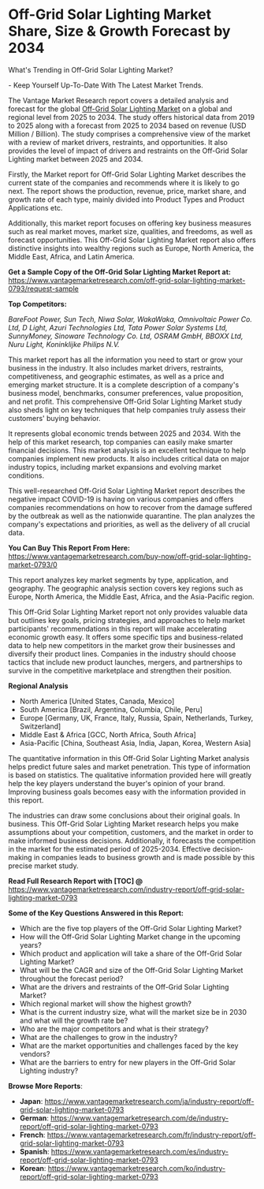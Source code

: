 <h1 bis_size="{&quot;x&quot;:20,&quot;y&quot;:20,&quot;w&quot;:1083,&quot;h&quot;:20,&quot;abs_x&quot;:126,&quot;abs_y&quot;:559}"><strong>Off-Grid Solar Lighting Market Share, Size & Growth Forecast by 2034</strong></h1>

<p bis_size="{&quot;x&quot;:20,&quot;y&quot;:20,&quot;w&quot;:1083,&quot;h&quot;:20,&quot;abs_x&quot;:126,&quot;abs_y&quot;:559}">What&#39;s Trending in Off-Grid Solar Lighting Market?</p>

<p bis_size="{&quot;x&quot;:20,&quot;y&quot;:53,&quot;w&quot;:1083,&quot;h&quot;:20,&quot;abs_x&quot;:126,&quot;abs_y&quot;:592}">- Keep Yourself Up-To-Date With The Latest Market Trends.</p>

<p bis_size="{&quot;x&quot;:20,&quot;y&quot;:87,&quot;w&quot;:1083,&quot;h&quot;:62,&quot;abs_x&quot;:126,&quot;abs_y&quot;:626}">The Vantage Market Research report covers a detailed analysis and forecast for the global <a bis_size="{&quot;x&quot;:61,&quot;y&quot;:22,&quot;w&quot;:115,&quot;h&quot;:15,&quot;abs_x&quot;:167,&quot;abs_y&quot;:561}" href="https://www.vantagemarketresearch.com/industry-report/off-grid-solar-lighting-market-0793">Off-Grid Solar Lighting Market</a> on a global and regional level from 2025 to 2034. The study offers historical data from 2019 to 2025 along with a forecast from 2025 to 2034 based on revenue (USD Million / Billion). The study comprises a comprehensive view of the market with a review of market drivers, restraints, and opportunities. It also provides the level of impact of drivers and restraints on the Off-Grid Solar Lighting market between 2025 and 2034.</p>

<p bis_size="{&quot;x&quot;:20,&quot;y&quot;:162,&quot;w&quot;:1083,&quot;h&quot;:41,&quot;abs_x&quot;:126,&quot;abs_y&quot;:701}">Firstly, the Market report for Off-Grid Solar Lighting Market describes the current state of the companies and recommends where it is likely to go next. The report shows the production, revenue, price, market share, and growth rate of each type, mainly divided into Product Types and Product Applications etc.</p>

<p bis_size="{&quot;x&quot;:20,&quot;y&quot;:217,&quot;w&quot;:1083,&quot;h&quot;:41,&quot;abs_x&quot;:126,&quot;abs_y&quot;:756}">Additionally, this market report focuses on offering key business measures such as real market moves, market size, qualities, and freedoms, as well as forecast opportunities. This Off-Grid Solar Lighting Market report also offers distinctive insights into wealthy regions such as Europe, North America, the Middle East, Africa, and Latin America.</p>

<p bis_size="{&quot;x&quot;:20,&quot;y&quot;:272,&quot;w&quot;:1083,&quot;h&quot;:20,&quot;abs_x&quot;:126,&quot;abs_y&quot;:811}"><strong bis_size="{&quot;x&quot;:20,&quot;y&quot;:274,&quot;w&quot;:348,&quot;h&quot;:15,&quot;abs_x&quot;:126,&quot;abs_y&quot;:813}">Get a Sample Copy of the Off-Grid Solar Lighting Market Report at:</strong> <a bis_size="{&quot;x&quot;:371,&quot;y&quot;:274,&quot;w&quot;:33,&quot;h&quot;:15,&quot;abs_x&quot;:477,&quot;abs_y&quot;:813}" href="https://www.vantagemarketresearch.com/off-grid-solar-lighting-market-0793/request-sample">https://www.vantagemarketresearch.com/off-grid-solar-lighting-market-0793/request-sample</a></p>

<p bis_size="{&quot;x&quot;:20,&quot;y&quot;:305,&quot;w&quot;:1083,&quot;h&quot;:20,&quot;abs_x&quot;:126,&quot;abs_y&quot;:844}"><strong bis_size="{&quot;x&quot;:20,&quot;y&quot;:307,&quot;w&quot;:107,&quot;h&quot;:15,&quot;abs_x&quot;:126,&quot;abs_y&quot;:846}">Top Competitors:</strong></p>

<p bis_size="{&quot;x&quot;:20,&quot;y&quot;:339,&quot;w&quot;:1083,&quot;h&quot;:20,&quot;abs_x&quot;:126,&quot;abs_y&quot;:878}"><em>BareFoot Power, Sun Tech, Niwa Solar, WakaWaka, Omnivoltaic Power Co. Ltd, D Light, Azuri Technologies Ltd, Tata Power Solar Systems Ltd, SunnyMoney, Sinoware Technology Co. Ltd, OSRAM GmbH, BBOXX Ltd, Nuru Light, Koninklijke Philips N.V.</em></p>

<p bis_size="{&quot;x&quot;:20,&quot;y&quot;:373,&quot;w&quot;:1083,&quot;h&quot;:62,&quot;abs_x&quot;:126,&quot;abs_y&quot;:912}">This market report has all the information you need to start or grow your business in the industry. It also includes market drivers, restraints, competitiveness, and geographic estimates, as well as a price and emerging market structure. It is a complete description of a company&#39;s business model, benchmarks, consumer preferences, value proposition, and net profit. This comprehensive Off-Grid Solar Lighting Market study also sheds light on key techniques that help companies truly assess their customers&#39; buying behavior.</p>

<p bis_size="{&quot;x&quot;:20,&quot;y&quot;:448,&quot;w&quot;:1083,&quot;h&quot;:41,&quot;abs_x&quot;:126,&quot;abs_y&quot;:987}">It represents global economic trends between 2025 and 2034. With the help of this market research, top companies can easily make smarter financial decisions. This market analysis is an excellent technique to help companies implement new products. It also includes critical data on major industry topics, including market expansions and evolving market conditions.</p>

<p bis_size="{&quot;x&quot;:20,&quot;y&quot;:503,&quot;w&quot;:1083,&quot;h&quot;:41,&quot;abs_x&quot;:126,&quot;abs_y&quot;:1042}">This well-researched Off-Grid Solar Lighting Market report describes the negative impact COVID-19 is having on various companies and offers companies recommendations on how to recover from the damage suffered by the outbreak as well as the nationwide quarantine. The plan analyzes the company&#39;s expectations and priorities, as well as the delivery of all crucial data.</p>

<p bis_size="{&quot;x&quot;:20,&quot;y&quot;:558,&quot;w&quot;:1083,&quot;h&quot;:20,&quot;abs_x&quot;:126,&quot;abs_y&quot;:1097}"><strong bis_size="{&quot;x&quot;:20,&quot;y&quot;:560,&quot;w&quot;:228,&quot;h&quot;:15,&quot;abs_x&quot;:126,&quot;abs_y&quot;:1099}">You Can Buy This Report From Here:</strong> <a bis_size="{&quot;x&quot;:252,&quot;y&quot;:560,&quot;w&quot;:48,&quot;h&quot;:15,&quot;abs_x&quot;:358,&quot;abs_y&quot;:1099}" href="https://www.vantagemarketresearch.com/buy-now/off-grid-solar-lighting-market-0793/0">https://www.vantagemarketresearch.com/buy-now/off-grid-solar-lighting-market-0793/0</a></p>

<p bis_size="{&quot;x&quot;:20,&quot;y&quot;:591,&quot;w&quot;:1083,&quot;h&quot;:41,&quot;abs_x&quot;:126,&quot;abs_y&quot;:1130}">This report analyzes key market segments by type, application, and geography. The geographic analysis section covers key regions such as Europe, North America, the Middle East, Africa, and the Asia-Pacific region.</p>

<p bis_size="{&quot;x&quot;:20,&quot;y&quot;:646,&quot;w&quot;:1083,&quot;h&quot;:62,&quot;abs_x&quot;:126,&quot;abs_y&quot;:1185}">This Off-Grid Solar Lighting Market report not only provides valuable data but outlines key goals, pricing strategies, and approaches to help market participants&#39; recommendations in this report will make accelerating economic growth easy. It offers some specific tips and business-related data to help new competitors in the market grow their businesses and diversify their product lines. Companies in the industry should choose tactics that include new product launches, mergers, and partnerships to survive in the competitive marketplace and strengthen their position.</p>

<p bis_size="{&quot;x&quot;:20,&quot;y&quot;:721,&quot;w&quot;:1083,&quot;h&quot;:20,&quot;abs_x&quot;:126,&quot;abs_y&quot;:1260}"><strong bis_size="{&quot;x&quot;:20,&quot;y&quot;:723,&quot;w&quot;:111,&quot;h&quot;:15,&quot;abs_x&quot;:126,&quot;abs_y&quot;:1262}">Regional Analysis</strong></p>

<ul bis_size="{&quot;x&quot;:20,&quot;y&quot;:755,&quot;w&quot;:1083,&quot;h&quot;:103,&quot;abs_x&quot;:126,&quot;abs_y&quot;:1294}">
    <li bis_size="{&quot;x&quot;:60,&quot;y&quot;:755,&quot;w&quot;:1003,&quot;h&quot;:20,&quot;abs_x&quot;:166,&quot;abs_y&quot;:1294}">North America [United States, Canada, Mexico]</li>
    <li bis_size="{&quot;x&quot;:60,&quot;y&quot;:776,&quot;w&quot;:1003,&quot;h&quot;:20,&quot;abs_x&quot;:166,&quot;abs_y&quot;:1315}">South America [Brazil, Argentina, Columbia, Chile, Peru]</li>
    <li bis_size="{&quot;x&quot;:60,&quot;y&quot;:797,&quot;w&quot;:1003,&quot;h&quot;:20,&quot;abs_x&quot;:166,&quot;abs_y&quot;:1336}">Europe [Germany, UK, France, Italy, Russia, Spain, Netherlands, Turkey, Switzerland]</li>
    <li bis_size="{&quot;x&quot;:60,&quot;y&quot;:818,&quot;w&quot;:1003,&quot;h&quot;:20,&quot;abs_x&quot;:166,&quot;abs_y&quot;:1357}">Middle East &amp; Africa [GCC, North Africa, South Africa]</li>
    <li bis_size="{&quot;x&quot;:60,&quot;y&quot;:838,&quot;w&quot;:1003,&quot;h&quot;:20,&quot;abs_x&quot;:166,&quot;abs_y&quot;:1377}">Asia-Pacific [China, Southeast Asia, India, Japan, Korea, Western Asia]</li>
</ul>

<p bis_size="{&quot;x&quot;:20,&quot;y&quot;:872,&quot;w&quot;:1083,&quot;h&quot;:41,&quot;abs_x&quot;:126,&quot;abs_y&quot;:1411}">The quantitative information in this Off-Grid Solar Lighting Market analysis helps predict future sales and market penetration. This type of information is based on statistics. The qualitative information provided here will greatly help the key players understand the buyer&#39;s opinion of your brand. Improving business goals becomes easy with the information provided in this report.</p>

<p bis_size="{&quot;x&quot;:20,&quot;y&quot;:927,&quot;w&quot;:1083,&quot;h&quot;:62,&quot;abs_x&quot;:126,&quot;abs_y&quot;:1466}">The industries can draw some conclusions about their original goals. In business. This Off-Grid Solar Lighting Market research helps you make assumptions about your competition, customers, and the market in order to make informed business decisions. Additionally, it forecasts the competition in the market for the estimated period of 2025-2034. Effective decision-making in companies leads to business growth and is made possible by this precise market study.</p>

<p bis_size="{&quot;x&quot;:20,&quot;y&quot;:1002,&quot;w&quot;:1083,&quot;h&quot;:20,&quot;abs_x&quot;:126,&quot;abs_y&quot;:1541}"><strong bis_size="{&quot;x&quot;:20,&quot;y&quot;:1004,&quot;w&quot;:251,&quot;h&quot;:15,&quot;abs_x&quot;:126,&quot;abs_y&quot;:1543}">Read Full Research Report with [TOC] @</strong> <a bis_size="{&quot;x&quot;:275,&quot;y&quot;:1004,&quot;w&quot;:33,&quot;h&quot;:15,&quot;abs_x&quot;:381,&quot;abs_y&quot;:1543}" href="https://www.vantagemarketresearch.com/industry-report/off-grid-solar-lighting-market-0793">https://www.vantagemarketresearch.com/industry-report/off-grid-solar-lighting-market-0793</a></p>

<p bis_size="{&quot;x&quot;:20,&quot;y&quot;:1036,&quot;w&quot;:1083,&quot;h&quot;:20,&quot;abs_x&quot;:126,&quot;abs_y&quot;:1575}"><strong bis_size="{&quot;x&quot;:20,&quot;y&quot;:1038,&quot;w&quot;:326,&quot;h&quot;:15,&quot;abs_x&quot;:126,&quot;abs_y&quot;:1577}">Some of the Key Questions Answered in this Report: </strong></p>

<ul bis_size="{&quot;x&quot;:20,&quot;y&quot;:1070,&quot;w&quot;:1083,&quot;h&quot;:228,&quot;abs_x&quot;:126,&quot;abs_y&quot;:1609}">
    <li bis_size="{&quot;x&quot;:60,&quot;y&quot;:1070,&quot;w&quot;:1003,&quot;h&quot;:20,&quot;abs_x&quot;:166,&quot;abs_y&quot;:1609}">Which are the five top players of the Off-Grid Solar Lighting Market?</li>
    <li bis_size="{&quot;x&quot;:60,&quot;y&quot;:1091,&quot;w&quot;:1003,&quot;h&quot;:20,&quot;abs_x&quot;:166,&quot;abs_y&quot;:1630}">How will the Off-Grid Solar Lighting Market change in the upcoming years?</li>
    <li bis_size="{&quot;x&quot;:60,&quot;y&quot;:1111,&quot;w&quot;:1003,&quot;h&quot;:20,&quot;abs_x&quot;:166,&quot;abs_y&quot;:1650}">Which product and application will take a share of the Off-Grid Solar Lighting Market?</li>
    <li bis_size="{&quot;x&quot;:60,&quot;y&quot;:1132,&quot;w&quot;:1003,&quot;h&quot;:20,&quot;abs_x&quot;:166,&quot;abs_y&quot;:1671}">What will be the CAGR and size of the Off-Grid Solar Lighting Market throughout the forecast period?</li>
    <li bis_size="{&quot;x&quot;:60,&quot;y&quot;:1153,&quot;w&quot;:1003,&quot;h&quot;:20,&quot;abs_x&quot;:166,&quot;abs_y&quot;:1692}">What are the drivers and restraints of the Off-Grid Solar Lighting Market?</li>
    <li bis_size="{&quot;x&quot;:60,&quot;y&quot;:1174,&quot;w&quot;:1003,&quot;h&quot;:20,&quot;abs_x&quot;:166,&quot;abs_y&quot;:1713}">Which regional market will show the highest growth?</li>
    <li bis_size="{&quot;x&quot;:60,&quot;y&quot;:1195,&quot;w&quot;:1003,&quot;h&quot;:20,&quot;abs_x&quot;:166,&quot;abs_y&quot;:1734}">What is the current industry size, what will the market size be in 2030 and what will the growth rate be?</li>
    <li bis_size="{&quot;x&quot;:60,&quot;y&quot;:1215,&quot;w&quot;:1003,&quot;h&quot;:20,&quot;abs_x&quot;:166,&quot;abs_y&quot;:1754}">Who are the major competitors and what is their strategy?</li>
    <li bis_size="{&quot;x&quot;:60,&quot;y&quot;:1236,&quot;w&quot;:1003,&quot;h&quot;:20,&quot;abs_x&quot;:166,&quot;abs_y&quot;:1775}">What are the challenges to grow in the industry?</li>
    <li bis_size="{&quot;x&quot;:60,&quot;y&quot;:1257,&quot;w&quot;:1003,&quot;h&quot;:20,&quot;abs_x&quot;:166,&quot;abs_y&quot;:1796}">What are the market opportunities and challenges faced by the key vendors?</li>
    <li bis_size="{&quot;x&quot;:60,&quot;y&quot;:1278,&quot;w&quot;:1003,&quot;h&quot;:20,&quot;abs_x&quot;:166,&quot;abs_y&quot;:1817}">What are the barriers to entry for new players in the Off-Grid Solar Lighting industry?</li>
</ul>

<p bis_size="{&quot;x&quot;:20,&quot;y&quot;:2324,&quot;w&quot;:1064,&quot;h&quot;:20,&quot;abs_x&quot;:125,&quot;abs_y&quot;:2821}"><strong bis_size="{&quot;x&quot;:20,&quot;y&quot;:2326,&quot;w&quot;:134,&quot;h&quot;:15,&quot;abs_x&quot;:125,&quot;abs_y&quot;:2823}">Browse More Reports</strong>:</p>

<ul bis_size="{&quot;x&quot;:20,&quot;y&quot;:2358,&quot;w&quot;:1064,&quot;h&quot;:103,&quot;abs_x&quot;:125,&quot;abs_y&quot;:2855}">
    <li bis_size="{&quot;x&quot;:60,&quot;y&quot;:2358,&quot;w&quot;:984,&quot;h&quot;:20,&quot;abs_x&quot;:165,&quot;abs_y&quot;:2855}"><strong bis_size="{&quot;x&quot;:60,&quot;y&quot;:2360,&quot;w&quot;:37,&quot;h&quot;:15,&quot;abs_x&quot;:165,&quot;abs_y&quot;:2857}">Japan</strong>:&nbsp;<a bis_size="{&quot;x&quot;:104,&quot;y&quot;:2360,&quot;w&quot;:33,&quot;h&quot;:15,&quot;abs_x&quot;:209,&quot;abs_y&quot;:2857}" href="https://www.vantagemarketresearch.com/ja/industry-report/off-grid-solar-lighting-market-0793">https://www.vantagemarketresearch.com/ja/industry-report/off-grid-solar-lighting-market-0793</a></li>
    <li bis_size="{&quot;x&quot;:60,&quot;y&quot;:2379,&quot;w&quot;:984,&quot;h&quot;:20,&quot;abs_x&quot;:165,&quot;abs_y&quot;:2876}"><strong bis_size="{&quot;x&quot;:60,&quot;y&quot;:2381,&quot;w&quot;:49,&quot;h&quot;:15,&quot;abs_x&quot;:165,&quot;abs_y&quot;:2878}">German</strong>:&nbsp;<a bis_size="{&quot;x&quot;:116,&quot;y&quot;:2381,&quot;w&quot;:33,&quot;h&quot;:15,&quot;abs_x&quot;:221,&quot;abs_y&quot;:2878}" href="https://www.vantagemarketresearch.com/de/industry-report/off-grid-solar-lighting-market-0793">https://www.vantagemarketresearch.com/de/industry-report/off-grid-solar-lighting-market-0793</a></li>
    <li bis_size="{&quot;x&quot;:60,&quot;y&quot;:2400,&quot;w&quot;:984,&quot;h&quot;:20,&quot;abs_x&quot;:165,&quot;abs_y&quot;:2897}"><strong bis_size="{&quot;x&quot;:60,&quot;y&quot;:2402,&quot;w&quot;:43,&quot;h&quot;:15,&quot;abs_x&quot;:165,&quot;abs_y&quot;:2899}">French</strong>:&nbsp;<a bis_size="{&quot;x&quot;:110,&quot;y&quot;:2402,&quot;w&quot;:33,&quot;h&quot;:15,&quot;abs_x&quot;:215,&quot;abs_y&quot;:2899}" href="https://www.vantagemarketresearch.com/fr/industry-report/off-grid-solar-lighting-market-0793">https://www.vantagemarketresearch.com/fr/industry-report/off-grid-solar-lighting-market-0793</a></li>
    <li bis_size="{&quot;x&quot;:60,&quot;y&quot;:2420,&quot;w&quot;:984,&quot;h&quot;:20,&quot;abs_x&quot;:165,&quot;abs_y&quot;:2917}"><strong bis_size="{&quot;x&quot;:60,&quot;y&quot;:2422,&quot;w&quot;:50,&quot;h&quot;:15,&quot;abs_x&quot;:165,&quot;abs_y&quot;:2919}">Spanish</strong>:&nbsp;<a bis_size="{&quot;x&quot;:117,&quot;y&quot;:2422,&quot;w&quot;:33,&quot;h&quot;:15,&quot;abs_x&quot;:222,&quot;abs_y&quot;:2919}" href="https://www.vantagemarketresearch.com/es/industry-report/off-grid-solar-lighting-market-0793">https://www.vantagemarketresearch.com/es/industry-report/off-grid-solar-lighting-market-0793</a></li>
    <li bis_size="{&quot;x&quot;:60,&quot;y&quot;:2441,&quot;w&quot;:984,&quot;h&quot;:20,&quot;abs_x&quot;:165,&quot;abs_y&quot;:2938}"><strong bis_size="{&quot;x&quot;:60,&quot;y&quot;:2443,&quot;w&quot;:44,&quot;h&quot;:15,&quot;abs_x&quot;:165,&quot;abs_y&quot;:2940}">Korean</strong>:&nbsp;<a bis_size="{&quot;x&quot;:112,&quot;y&quot;:2443,&quot;w&quot;:33,&quot;h&quot;:15,&quot;abs_x&quot;:217,&quot;abs_y&quot;:2940}" href="https://www.vantagemarketresearch.com/ko/industry-report/off-grid-solar-lighting-market-0793">https://www.vantagemarketresearch.com/ko/industry-report/off-grid-solar-lighting-market-0793</a></li>
</ul>
